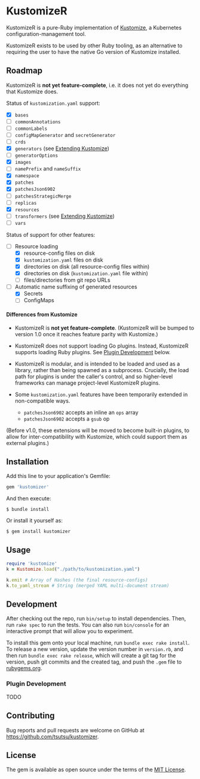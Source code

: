 # KustomizeR

KustomizeR is a pure-Ruby implementation of [Kustomize](https://kustomize.io/), a
Kubernetes configuration-management tool.

KustomizeR exists to be used by other Ruby tooling, as an alternative to requiring
the user to have the native Go version of Kustomize installed.

## Roadmap

KustomizeR is **not yet feature-complete**, i.e. it does not yet do everything
that Kustomize does.

Status of `kustomization.yaml` support:

* [x] `bases`
* [ ] `commonAnnotations`
* [ ] `commonLabels`
* [ ] `configMapGenerator` and `secretGenerator`
* [ ] `crds`
* [x] `generators` (see [Extending Kustomize](https://kubectl.docs.kubernetes.io/guides/extending_kustomize/))
* [ ] `generatorOptions`
* [x] `images`
* [ ] `namePrefix` and `nameSuffix`
* [x] `namespace`
* [x] `patches`
* [x] `patchesJson6902`
* [ ] `patchesStrategicMerge`
* [ ] `replicas`
* [x] `resources`
* [ ] `transformers` (see [Extending Kustomize](https://kubectl.docs.kubernetes.io/guides/extending_kustomize/))
* [ ] `vars`

Status of support for other features:

* [ ] Resource loading
  * [x] resource-config files on disk
  * [x] `kustomization.yaml` files on disk
  * [x] directories on disk (all resource-config files within)
  * [x] directories on disk (`kustomization.yaml` file within)
  * [ ] files/directories from git repo URLs

* [ ] Automatic name suffixing of generated resources
  * [x] Secrets
  * [ ] ConfigMaps

#### Differences from Kustomize

* KustomizeR is **not yet feature-complete**. (KustomizeR will be bumped to
  version 1.0 once it reaches feature parity with Kustomize.)

* KustomizeR does not support loading Go plugins. Instead, KustomizeR supports
  loading Ruby plugins. See [Plugin Development](#plugin-development) below.

* KustomizeR is modular, and is intended to be loaded and used as a library,
  rather than being spawned as a subprocess. Crucially, the load path for
  plugins is under the caller's control, and so higher-level frameworks can
  manage project-level KustomizeR plugins.

* Some `kustomization.yaml` features have been temporarily extended in
  non-compatible ways.
  * `patchesJson6902` accepts an inline an `ops` array
  * `patchesJson6902` accepts a `gsub` op

(Before v1.0, these extensions will be moved to become built-in plugins, to
allow for inter-compatibility with Kustomize, which could support them as
external plugins.)

## Installation

Add this line to your application's Gemfile:

```ruby
gem 'kustomizer'
```

And then execute:

    $ bundle install

Or install it yourself as:

    $ gem install kustomizer

## Usage

```ruby
require 'kustomize'
k = Kustomize.load("./path/to/kustomization.yaml")

k.emit # Array of Hashes (the final resource-configs)
k.to_yaml_stream # String (merged YAML multi-document stream)
```

## Development

After checking out the repo, run `bin/setup` to install dependencies. Then, run `rake spec` to run the tests. You can also run `bin/console` for an interactive prompt that will allow you to experiment.

To install this gem onto your local machine, run `bundle exec rake install`. To release a new version, update the version number in `version.rb`, and then run `bundle exec rake release`, which will create a git tag for the version, push git commits and the created tag, and push the `.gem` file to [rubygems.org](https://rubygems.org).

### Plugin Development

TODO

## Contributing

Bug reports and pull requests are welcome on GitHub at https://github.com/tsutsu/kustomizer.

## License

The gem is available as open source under the terms of the [MIT License](https://opensource.org/licenses/MIT).
